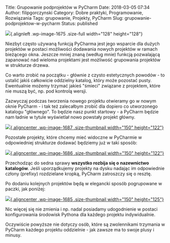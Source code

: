 Title: Grupowanie podprojektów w PyCharm
Date: 2018-03-05 07:34
Author: filipgorczynski
Category: Dobre praktyki, Programowanie, Rozwiązania
Tags: grupowanie, Projekty, PyCharm
Slug: grupowanie-podprojektow-w-pycharm
Status: published

![](https://filipgorczynski.files.wordpress.com/2018/03/pycharm_logo.png){.alignleft .wp-image-1675 .size-full width="128" height="128"}

Niezbyt często używaną funkcją PyCharma jest jego wsparcie dla dużych projektów w postaci możliwości dodawania nowych projektów w ramach bieżącego okna. Jeszcze mniej znaną (według mnie) funkcją pozwalającą zapanować nad wieloma projektami jest możliwość grupowania projektów w strukturze drzewa.

Co warto zrobić na początku - głównie z czysto estetycznych powodów - to ustalić jakiś całkowicie oddzielny katalog, który może pozostać pusty. Ewentualnie możemy trzymać jakieś "śmieci" związane z projektem, które nie muszą być, np. pod kontrolą wersji.

Zazwyczaj podczas tworzenia nowego projektu otwieramy go w nowym oknie PyCharm - i tak też zalecałbym zrobić dla dopiero co utworzonego katalogu "głównego". To będzie nasz punkt startowy - a PyCharm będzie nam ładnie w tytule wyświetlał nowo powstały projekt główny.

[![](https://filipgorczynski.files.wordpress.com/2018/03/pycharm-open-project.png?w=150){.aligncenter .wp-image-1687 .size-thumbnail width="150" height="122"}](https://filipgorczynski.files.wordpress.com/2018/03/pycharm-open-project.png)

Pozostałe projekty, które chcemy mieć widoczne w PyCharmie w odpowiedniej strukturze dodawać będziemy już w taki sposób:

[![](https://filipgorczynski.files.wordpress.com/2018/03/pycharm-open-project-in-current.png?w=150){.aligncenter .wp-image-1686 .size-thumbnail width="150" height="122"}](https://filipgorczynski.files.wordpress.com/2018/03/pycharm-open-project-in-current.png)

Przechodząc do sedna sprawy **wszystko rozbija się o nazewnictwo katalogów**. Jeśli uporządkujemy projekty na dysku nadając im odpowiednie człony (prefixy) rozdzielane kropką, PyCharm zatroszczy się o resztę.

Po dodaniu kolejnych projektów będą w elegancki sposób pogrupowane w paczki, jak poniżej:

[![](https://filipgorczynski.files.wordpress.com/2018/03/pycharm-grouped-projects.png?w=150){.aligncenter .wp-image-1685 .size-thumbnail width="150" height="125"}](https://filipgorczynski.files.wordpress.com/2018/03/pycharm-grouped-projects.png)

Nic więcej się nie zmienia i np. nadal posiadamy udogodnienie w postaci konfigurowania środowisk Pythona dla każdego projektu indywidualnie.

Oczywiście powyższe nie dotyczy osób, które są zwolennikami trzymania w PyCharm każdego projektu oddzielnie - jak zawsze ma to swoje plusy i minusy.
